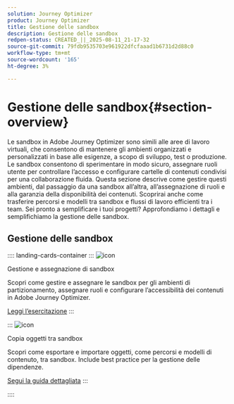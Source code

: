```yaml
---
solution: Journey Optimizer
product: Journey Optimizer
title: Gestione delle sandbox
description: Gestione delle sandbox
redpen-status: CREATED_||_2025-08-11_21-17-32
source-git-commit: 79fdb9535703e961922dfcfaaad1b6731d2d88c0
workflow-type: tm+mt
source-wordcount: '165'
ht-degree: 3%

---
```



# Gestione delle sandbox{#section-overview}

Le sandbox in Adobe Journey Optimizer sono simili alle aree di lavoro virtuali, che consentono di mantenere gli ambienti organizzati e personalizzati in base alle esigenze, a scopo di sviluppo, test o produzione. Le sandbox consentono di sperimentare in modo sicuro, assegnare ruoli utente per controllare l’accesso e configurare cartelle di contenuti condivisi per una collaborazione fluida. Questa sezione descrive come gestire questi ambienti, dal passaggio da una sandbox all’altra, all’assegnazione di ruoli e alla garanzia della disponibilità dei contenuti. Scoprirai anche come trasferire percorsi e modelli tra sandbox e flussi di lavoro efficienti tra i team. Sei pronto a semplificare i tuoi progetti? Approfondiamo i dettagli e semplifichiamo la gestione delle sandbox.

## Gestione delle sandbox

:::: landing-cards-container
:::
![icon](https://cdn.experienceleague.adobe.com/icons/circle-play.svg)

Gestione e assegnazione di sandbox

Scopri come gestire e assegnare le sandbox per gli ambienti di partizionamento, assegnare ruoli e configurare l’accessibilità dei contenuti in Adobe Journey Optimizer.

[Leggi l’esercitazione](../using/administration/sandboxes.md)
:::

:::
![icon](https://cdn.experienceleague.adobe.com/icons/list-check.svg)

Copia oggetti tra sandbox

Scopri come esportare e importare oggetti, come percorsi e modelli di contenuto, tra sandbox. Include best practice per la gestione delle dipendenze.

[Segui la guida dettagliata](../using/configuration/copy-objects-to-sandbox.md)
:::

::::

